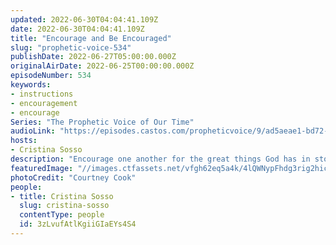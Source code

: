 ```yaml
---
updated: 2022-06-30T04:04:41.109Z
date: 2022-06-30T04:04:41.109Z
title: "Encourage and Be Encouraged"
slug: "prophetic-voice-534"
publishDate: 2022-06-27T05:00:00.000Z
originalAirDate: 2022-06-25T00:00:00.000Z
episodeNumber: 534
keywords:
- instructions
- encouragement
- encourage
Series: "The Prophetic Voice of Our Time"
audioLink: "https://episodes.castos.com/propheticvoice/9/ad5aeae1-bd72-4124-a2af-76ea6a9de92f/06-25-26-22-The-Prophetic-Voice-of-our-Time-mixdown-.mp3"
hosts:
- Cristina Sosso
description: "Encourage one another for the great things God has in store for us. When you are feeling discouraged, encourage yourself and remind yourself what God has already done and what He has promised. We must continue to move forward."
featuredImage: "//images.ctfassets.net/vfgh62eq5a4k/4lQWNypFhdg3rig2hic1Mo/5f041988a34e5dc32568382de8329121/courtney-cook-HClKQKUodF4-unsplash__1_.jpg"
photoCredit: "Courtney Cook"
people:
- title: Cristina Sosso
  slug: cristina-sosso
  contentType: people
  id: 3zLvufAtlKgiiGIaEYs4S4
---
```

